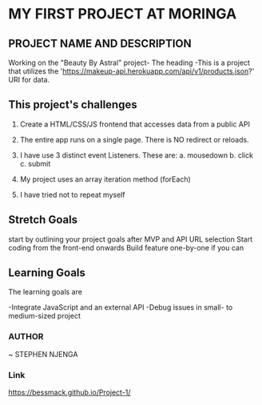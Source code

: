 # MY FIRST PROJECT AT MORINGA
## PROJECT NAME AND DESCRIPTION
Working on the "Beauty By Astral" project- The heading
-This is a project that utilizes the 'https://makeup-api.herokuapp.com/api/v1/products.json?' URI for data.

## This project's challenges

1. Create a HTML/CSS/JS frontend that accesses data from a public API
2. The entire app runs on a single page. There is NO redirect or reloads. 
3. I have use 3 distinct event Listeners. These are:
a. mousedown
b. click
c. submit

4. My project uses an array iteration method (forEach)
5. I have tried not to repeat myself

## Stretch Goals
start by outlining your project goals after MVP and API URL selection
Start coding from the front-end onwards
Build feature one-by-one if you can

## Learning Goals

The learning goals are 

-Integrate JavaScript and an external API
-Debug issues in small- to medium-sized project


### AUTHOR
~ STEPHEN NJENGA

### Link
https://bessmack.github.io/Project-1/
